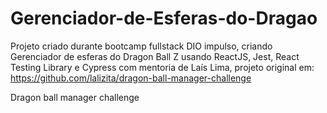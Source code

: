 # Gerenciador-de-Esferas-do-Dragao
Projeto criado durante bootcamp fullstack DIO impulso, criando Gerenciador de esferas do Dragon Ball Z usando ReactJS, Jest, React Testing Library e Cypress com mentoria de Laís Lima, projeto original em: https://github.com/lalizita/dragon-ball-manager-challenge


Dragon ball manager challenge
